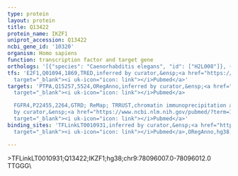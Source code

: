 ```yaml
---
type: protein
layout: protein
title: Q13422
protein_name: IKZF1
uniprot_accession: Q13422
ncbi_gene_id: '10320'
organism: Homo sapiens
function: transcription factor and target gene
orthologs: '[{"species": "Caenorhabditis elegans", "id": ["H2L008"]}, {"species": "Mus musculus", "id": ["G5E8H3"]}, {"species": "Rattus norvegicus", "id": ["A0A0G2JVD9"]}]'
tfs: 'E2F1,Q01094,1869,TRED,inferred by curator,&ensp;<a href="https://www.ncbi.nlm.nih.gov/pubmed/?term=17202159%5Buid%5D"
  target="_blank"><i uk-icon="icon: link"></i>Pubmed</a>'
targets: 'PTPA,Q15257,5524,ORegAnno,inferred by curator,&ensp;<a href="https://www.ncbi.nlm.nih.gov/pubmed/?term=24692537%5Buid%5D+OR+26578589%5Buid%5D"
  target="_blank"><i uk-icon="icon: link"></i>Pubmed</a>

  FGFR4,P22455,2264,GTRD; ReMap; TRRUST,chromatin immunoprecipitation assay; inferred
  by curator,&ensp;<a href="https://www.ncbi.nlm.nih.gov/pubmed/?term=11981041%5Buid%5D+OR+27924024%5Buid%5D+OR+29126285%5Buid%5D+OR+29087512%5Buid%5D"
  target="_blank"><i uk-icon="icon: link"></i>Pubmed</a>'
binding_sites: 'TFLinkLT0010931,inferred by curator,&ensp;<a href="https://www.ncbi.nlm.nih.gov/pubmed/?term=24692537%5Buid%5D"
  target="_blank"><i uk-icon="icon: link"></i>Pubmed</a>,ORegAnno,hg38,chr9,78096007,78096012,+'

---
```

\>TFLinkLT0010931;Q13422;IKZF1;hg38;chr9:78096007.0-78096012.0\TTGGG\